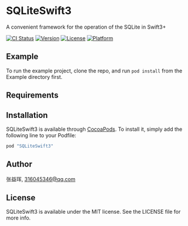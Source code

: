 
# SQLiteSwift3
A convenient framework for the operation of the SQLite in Swift3+

[![CI Status](http://img.shields.io/travis/张益珲/SQLiteSwift3.svg?style=flat)](https://travis-ci.org/张益珲/SQLiteSwift3)
[![Version](https://img.shields.io/cocoapods/v/SQLiteSwift3.svg?style=flat)](http://cocoapods.org/pods/SQLiteSwift3)
[![License](https://img.shields.io/cocoapods/l/SQLiteSwift3.svg?style=flat)](http://cocoapods.org/pods/SQLiteSwift3)
[![Platform](https://img.shields.io/cocoapods/p/SQLiteSwift3.svg?style=flat)](http://cocoapods.org/pods/SQLiteSwift3)

## Example

To run the example project, clone the repo, and run `pod install` from the Example directory first.

## Requirements

## Installation

SQLiteSwift3 is available through [CocoaPods](http://cocoapods.org). To install
it, simply add the following line to your Podfile:

```ruby
pod "SQLiteSwift3"
```

## Author

张益珲, 316045346@qq.com

## License

SQLiteSwift3 is available under the MIT license. See the LICENSE file for more info.
